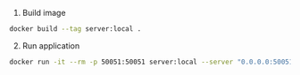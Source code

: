 
1. Build image
```bash
docker build --tag server:local .
```
2. Run application
```bash
docker run -it --rm -p 50051:50051 server:local --server "0.0.0.0:50051"
```